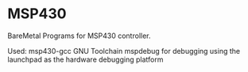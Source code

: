 MSP430
======

BareMetal Programs for MSP430 controller.

Used:
msp430-gcc GNU Toolchain
mspdebug for debugging
using the launchpad as the hardware debugging platform
